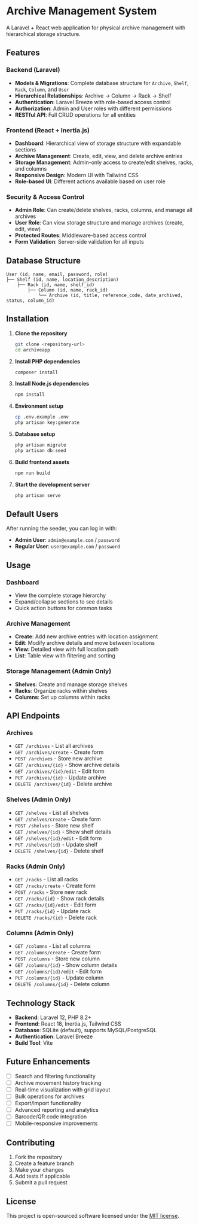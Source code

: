 # Archive Management System

A Laravel + React web application for physical archive management with hierarchical storage structure.

## Features

### Backend (Laravel)
- **Models & Migrations**: Complete database structure for `Archive`, `Shelf`, `Rack`, `Column`, and `User`
- **Hierarchical Relationships**: Archive → Column → Rack → Shelf
- **Authentication**: Laravel Breeze with role-based access control
- **Authorization**: Admin and User roles with different permissions
- **RESTful API**: Full CRUD operations for all entities

### Frontend (React + Inertia.js)
- **Dashboard**: Hierarchical view of storage structure with expandable sections
- **Archive Management**: Create, edit, view, and delete archive entries
- **Storage Management**: Admin-only access to create/edit shelves, racks, and columns
- **Responsive Design**: Modern UI with Tailwind CSS
- **Role-based UI**: Different actions available based on user role

### Security & Access Control
- **Admin Role**: Can create/delete shelves, racks, columns, and manage all archives
- **User Role**: Can view storage structure and manage archives (create, edit, view)
- **Protected Routes**: Middleware-based access control
- **Form Validation**: Server-side validation for all inputs

## Database Structure

```
User (id, name, email, password, role)
├── Shelf (id, name, location_description)
    ├── Rack (id, name, shelf_id)
        ├── Column (id, name, rack_id)
            └── Archive (id, title, reference_code, date_archived, status, column_id)
```

## Installation

1. **Clone the repository**
   ```bash
   git clone <repository-url>
   cd archiveapp
   ```

2. **Install PHP dependencies**
   ```bash
   composer install
   ```

3. **Install Node.js dependencies**
   ```bash
   npm install
   ```

4. **Environment setup**
   ```bash
   cp .env.example .env
   php artisan key:generate
   ```

5. **Database setup**
   ```bash
   php artisan migrate
   php artisan db:seed
   ```

6. **Build frontend assets**
   ```bash
   npm run build
   ```

7. **Start the development server**
   ```bash
   php artisan serve
   ```

## Default Users

After running the seeder, you can log in with:

- **Admin User**: `admin@example.com` / `password`
- **Regular User**: `user@example.com` / `password`

## Usage

### Dashboard
- View the complete storage hierarchy
- Expand/collapse sections to see details
- Quick action buttons for common tasks

### Archive Management
- **Create**: Add new archive entries with location assignment
- **Edit**: Modify archive details and move between locations
- **View**: Detailed view with full location path
- **List**: Table view with filtering and sorting

### Storage Management (Admin Only)
- **Shelves**: Create and manage storage shelves
- **Racks**: Organize racks within shelves
- **Columns**: Set up columns within racks

## API Endpoints

### Archives
- `GET /archives` - List all archives
- `GET /archives/create` - Create form
- `POST /archives` - Store new archive
- `GET /archives/{id}` - Show archive details
- `GET /archives/{id}/edit` - Edit form
- `PUT /archives/{id}` - Update archive
- `DELETE /archives/{id}` - Delete archive

### Shelves (Admin Only)
- `GET /shelves` - List all shelves
- `GET /shelves/create` - Create form
- `POST /shelves` - Store new shelf
- `GET /shelves/{id}` - Show shelf details
- `GET /shelves/{id}/edit` - Edit form
- `PUT /shelves/{id}` - Update shelf
- `DELETE /shelves/{id}` - Delete shelf

### Racks (Admin Only)
- `GET /racks` - List all racks
- `GET /racks/create` - Create form
- `POST /racks` - Store new rack
- `GET /racks/{id}` - Show rack details
- `GET /racks/{id}/edit` - Edit form
- `PUT /racks/{id}` - Update rack
- `DELETE /racks/{id}` - Delete rack

### Columns (Admin Only)
- `GET /columns` - List all columns
- `GET /columns/create` - Create form
- `POST /columns` - Store new column
- `GET /columns/{id}` - Show column details
- `GET /columns/{id}/edit` - Edit form
- `PUT /columns/{id}` - Update column
- `DELETE /columns/{id}` - Delete column

## Technology Stack

- **Backend**: Laravel 12, PHP 8.2+
- **Frontend**: React 18, Inertia.js, Tailwind CSS
- **Database**: SQLite (default), supports MySQL/PostgreSQL
- **Authentication**: Laravel Breeze
- **Build Tool**: Vite

## Future Enhancements

- [ ] Search and filtering functionality
- [ ] Archive movement history tracking
- [ ] Real-time visualization with grid layout
- [ ] Bulk operations for archives
- [ ] Export/import functionality
- [ ] Advanced reporting and analytics
- [ ] Barcode/QR code integration
- [ ] Mobile-responsive improvements

## Contributing

1. Fork the repository
2. Create a feature branch
3. Make your changes
4. Add tests if applicable
5. Submit a pull request

## License

This project is open-sourced software licensed under the [MIT license](https://opensource.org/licenses/MIT).
